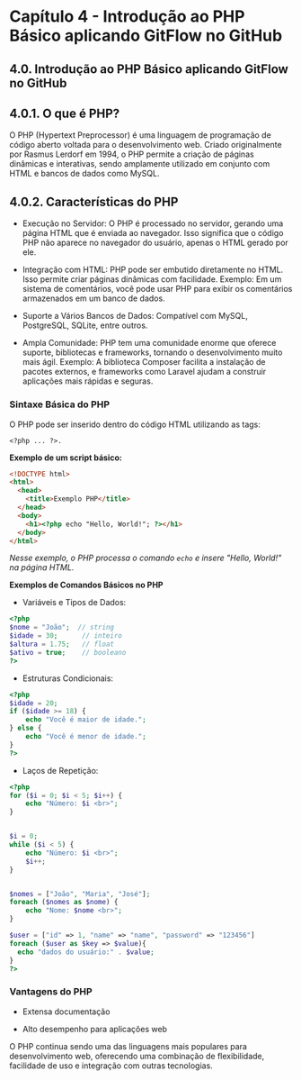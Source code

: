 # Capítulo 4 - Introdução ao PHP Básico aplicando GitFlow no GitHub

## 4.0. Introdução ao PHP Básico aplicando GitFlow no GitHub

## 4.0.1. O que é PHP?

O PHP (Hypertext Preprocessor) é uma linguagem de programação de código aberto voltada para o desenvolvimento web. Criado originalmente por Rasmus Lerdorf em 1994, o PHP permite a criação de páginas dinâmicas e interativas, sendo amplamente utilizado em conjunto com HTML e bancos de dados como MySQL.

## 4.0.2. Características do PHP

- Execução no Servidor: O PHP é processado no servidor, gerando uma página HTML que é enviada ao navegador. Isso significa que o código PHP não aparece no navegador do usuário, apenas o HTML gerado por ele.

- Integração com HTML: PHP pode ser embutido diretamente no HTML. Isso permite criar páginas dinâmicas com facilidade. Exemplo: Em um sistema de comentários, você pode usar PHP para exibir os comentários armazenados em um banco de dados.

- Suporte a Vários Bancos de Dados: Compatível com MySQL, PostgreSQL, SQLite, entre outros.

- Ampla Comunidade: PHP tem uma comunidade enorme que oferece suporte, bibliotecas e frameworks, tornando o desenvolvimento muito mais ágil.
  Exemplo: A biblioteca Composer facilita a instalação de pacotes externos, e frameworks como Laravel ajudam a construir aplicações mais rápidas e seguras.

### Sintaxe Básica do PHP

O PHP pode ser inserido dentro do código HTML utilizando as tags:

```
<?php ... ?>.
```

**Exemplo de um script básico:**

```html
<!DOCTYPE html>
<html>
  <head>
    <title>Exemplo PHP</title>
  </head>
  <body>
    <h1><?php echo "Hello, World!"; ?></h1>
  </body>
</html>
```

_Nesse exemplo, o PHP processa o comando `echo` e insere "Hello, World!" na página HTML._

**Exemplos de Comandos Básicos no PHP**

- Variáveis e Tipos de Dados:

```php
<?php
$nome = "João";  // string
$idade = 30;      // inteiro
$altura = 1.75;   // float
$ativo = true;    // booleano
?>
```

- Estruturas Condicionais:

```php
<?php
$idade = 20;
if ($idade >= 18) {
    echo "Você é maior de idade.";
} else {
    echo "Você é menor de idade.";
}
?>
```

- Laços de Repetição:

```php
<?php
for ($i = 0; $i < 5; $i++) {
    echo "Número: $i <br>";
}


$i = 0;
while ($i < 5) {
    echo "Número: $i <br>";
    $i++;
}


$nomes = ["João", "Maria", "José"];
foreach ($nomes as $nome) {
    echo "Nome: $nome <br>";
}

$user = ["id" => 1, "name" => "name", "password" => "123456"]
foreach ($user as $key => $value){
  echo "dados do usuário:" . $value;
}
?>

```

### Vantagens do PHP

- Extensa documentação

- Alto desempenho para aplicações web

O PHP continua sendo uma das linguagens mais populares para desenvolvimento web, oferecendo uma combinação de flexibilidade, facilidade de uso e integração com outras tecnologias.

